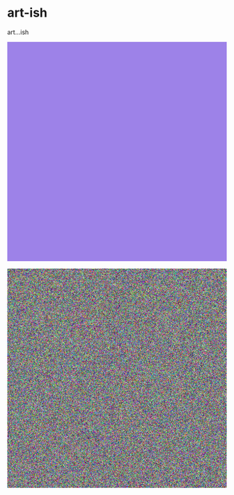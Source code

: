 # art-ish
art...ish

![art...ish](https://github.com/ian-double-u/art-ish/blob/main/works/sierpinski_carpet.gif)

![art...ish](https://github.com/ian-double-u/art-ish/blob/main/works/fuzzy.gif)
